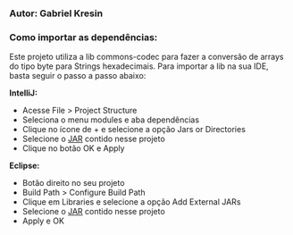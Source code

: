 ### Autor: Gabriel Kresin

### Como importar as dependências:
Este projeto utiliza a lib commons-codec para fazer a conversão de arrays do tipo byte para Strings hexadecimais. Para 
importar a lib na sua IDE, basta seguir o passo a passo abaixo:

**IntelliJ:**
* Acesse File > Project Structure
* Seleciona o menu modules e aba dependências
* Clique no ícone de + e selecione a opção Jars or Directories
* Selecione o [JAR](libs/commons-codec-1.15.jar) contido nesse projeto
* Clique no botão OK e Apply

**Eclipse:**
* Botão direito no seu projeto
* Build Path > Configure Build Path
* Clique em Libraries e selecione a opção Add External JARs
* Selecione o [JAR](libs/commons-codec-1.15.jar) contido nesse projeto
* Apply e OK
